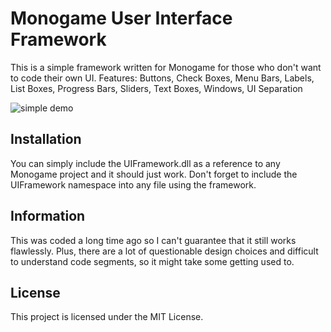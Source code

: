 # Monogame User Interface Framework
This is a simple framework written for Monogame for those who don't want to code their own UI.
Features:
Buttons, Check Boxes, Menu Bars, Labels, List Boxes, Progress Bars, Sliders, Text Boxes, Windows, UI Separation

![simple demo](https://i.imgur.com/eXotWkX.png)

## Installation
You can simply include the UIFramework.dll as a reference to any Monogame project and it should just work. Don't forget to include the UIFramework namespace into any file using the framework.

## Information
This was coded a long time ago so I can't guarantee that it still works flawlessly. Plus, there are a lot of questionable design choices and difficult to understand code segments, so it might take some getting used to.

## License

This project is licensed under the MIT License.